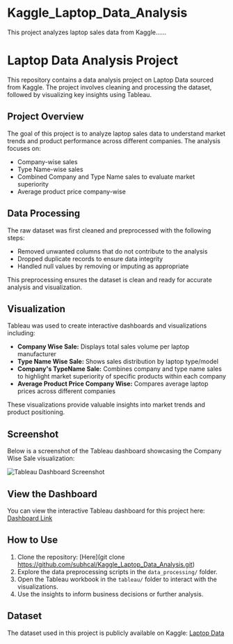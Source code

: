 # Kaggle_Laptop_Data_Analysis
This project analyzes laptop sales data from Kaggle......
# Laptop Data Analysis Project

This repository contains a data analysis project on Laptop Data sourced from Kaggle. The project involves cleaning and processing the dataset, followed by visualizing key insights using Tableau.

## Project Overview

The goal of this project is to analyze laptop sales data to understand market trends and product performance across different companies. The analysis focuses on:

- Company-wise sales
- Type Name-wise sales
- Combined Company and Type Name sales to evaluate market superiority
- Average product price company-wise

## Data Processing

The raw dataset was first cleaned and preprocessed with the following steps:

- Removed unwanted columns that do not contribute to the analysis
- Dropped duplicate records to ensure data integrity
- Handled null values by removing or imputing as appropriate

This preprocessing ensures the dataset is clean and ready for accurate analysis and visualization.

## Visualization

Tableau was used to create interactive dashboards and visualizations including:

- **Company Wise Sale:** Displays total sales volume per laptop manufacturer
- **Type Name Wise Sale:** Shows sales distribution by laptop type/model
- **Company's TypeName Sale:** Combines company and type name sales to highlight market superiority of specific products within each company
- **Average Product Price Company Wise:** Compares average laptop prices across different companies

These visualizations provide valuable insights into market trends and product positioning.

## Screenshot

Below is a screenshot of the Tableau dashboard showcasing the Company Wise Sale visualization:

![Tableau Dashboard Screenshot](/company_wise_sale.png)

## View the Dashboard

You can view the interactive Tableau dashboard for this project here:  
[Dashboard Link](https://public.tableau.com/app/profile/subh.cal/viz/Kaggle_Laptop_Sales/Dashboard1?publish=yes)

## How to Use

1. Clone the repository:
   [Here](git clone https://github.com/subhcal/Kaggle_Laptop_Data_Analysis.git)
2. Explore the data preprocessing scripts in the `data_processing/` folder.
3. Open the Tableau workbook in the `tableau/` folder to interact with the visualizations.
4. Use the insights to inform business decisions or further analysis.

## Dataset

The dataset used in this project is publicly available on Kaggle: [Laptop Data](https://www.kaggle.com/datasets)
